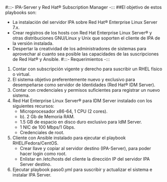 #:::- IPA-Server y Red Hat® Subscription Manager -:::
##El objetivo de estos playbooks son:
* La instalación del servidor IPA sobre Red Hat® Enterprise Linux Server 7.x.
* Crear registros de los hosts con Red Hat Enterprise Linux Server® y otras distribuciones GNU/Linux y Unix que soporten el cliente de IPA de la versión instalada.
* Despertar la creatividad de los administradores de sistemas para aprovechar al cuanto sea posible las capacidades de las suscripciones de Red Hat® y Ansible.
#:::- Requerimientos -:::
1. Contar con subscripción vigente y derecho para suscribir un RHEL físico o virtual.
2. El sistema objetivo preferentemente nuevo y exclusivo para desempeñarse como servidor de Identidades (Red Hat® IDM Server).
3. Contar con credenciales y permisos suficientes para registrar un nuevo sistema.
4. Red Hat Enterprise Linux Server® para IDM Server instalado con los siguientes recursos:
	- Microprocesador x86-64, 1 CPU (2 cores).
	- b). 2 Gb de Memoria RAM.
	- 1.5 GB de espacio en disco duro exclusivo para IdM Server.
	- 1 NIC de 100 Mbps/1 Gbps.
	- Credenciales de root.
5. Cliente con Ansible instalado para ejecutar el playbook RHEL/Fedora/CentOS.
	- Crear llave y copiar al servidor destino (IPA-Server), para poder hacer login como root.
	- Enlistar en /etc/hosts del cliente la dirección IP del servidor IPA Server destino.
6. Ejecutar playbook paso0.yml para suscribir y actualizar el sistema e instalar IPA Server.
